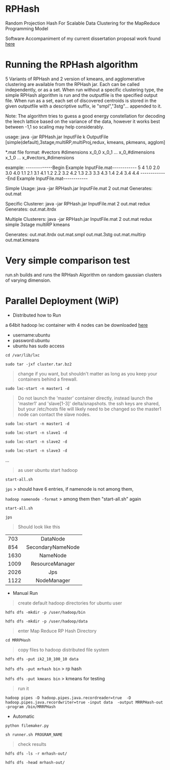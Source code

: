RPHash
======

Random Projection Hash For Scalable Data Clustering for the MapReduce Programming Model

Software Accompaniment of my current dissertation proposal work found
[here](https://github.com/leecarraher/nsf_proposal) 


Running the RPHash algorithm
===========================
5 Variants of RPHash and 2 version of kmeans, and agglomerative clustering are available from the RPHash jar. Each can be called independently, or as a set.
When run without a specific clustering type, the simple RPHash algorithm is run and the outputfile is the specified output file.
When run as a set, each set of discovered centroids is stored in the given outputfile with a descriptive suffix, ie "smpl","3stg"... appended to it.

Note: The algorithm tries to guess a good energy constellation for decoding the leech lattice based on the variance of the data, however it works best between -1,1  so scaling may help considerably.

usage: java -jar RPHash.jar InputFile k OutputFile [simple(default),3stage,multiRP,multiProj,redux, kmeans, pkmeans, agglom]


*.mat file format:
#vectors
#dimensions
x_0_0
x_0_1
...
x_0_#dimensions
x_1_0
...
x_#vectors_#dimensions


example:
-------------Begin Example InputFile.mat------------
5
4
1.0
2.0
3.0
4.0
1.1
2.1
3.1
4.1
1.2
2.2
3.2
4.2
1.3
2.3
3.3
4.3
1.4
2.4
3.4
4.4
-------------End Example InputFile.mat------------

Simple Usage:
    java -jar RPHash.jar InputFile.mat 2 out.mat
Generates: out.mat

Specific Clusterer:
    java -jar RPHash.jar InputFile.mat 2 out.mat redux
Generates: out.mat.itrdx

Multiple Clusterers:
    java -jar RPHash.jar InputFile.mat 2 out.mat redux simple 3stage multiRP kmeans

Generates:
out.mat.itrdx
out.mat.smpl
out.mat.3stg
out.mat.multirp
out.mat.kmeans



Very simple comparison test
===========================
run.sh builds and runs the RPHash Algorithm on random gaussian clusters of 
varying dimension.

Parallel Deployment (WiP)
=========================

* Distributed how to Run

a 64bit hadoop lxc container with 4 nodes can be downloaded [here](http://homepages.uc.edu/~carrahle/cluster.tar.bz2 "Hadoop Containers")

* username:ubuntu 
* password:ubuntu
* ubuntu has sudo access

`cd /var/lib/lxc`

`sudo tar -jxf cluster.tar.bz2`

> change if you want, but shouldn't matter as long as you keep your containers 
> behind a firewall.

`sudo lxc-start -n master1 -d`

> Do not launch the 'master' container directly, instead 
> launch the 'master1' and 'slave[1-3]' delta/snapshots.
> the ssh keys are shared, but your /etc/hosts file will likely need to be changed
> so the master1 node can contact the slave nodes.

`sudo lxc-start -n master1 -d`

`sudo lxc-start -n slave1 -d`

`sudo lxc-start -n slave2 -d`

`sudo lxc-start -n slave3 -d`

...



> as user ubuntu start hadoop

`start-all.sh`

`jps` > should have 6 entries, if namenode is not among them, 

`hadoop namenode -format` > among them then "start-all.sh" again

`start-all.sh`

`jps`

> Should look like this







|      |                   |
| ---- |:-----------------:|
| 703  | DataNode          |
| 854  | SecondaryNameNode |
| 1630 | NameNode          |
| 1009 | ResourceManager   |
| 2026 | Jps               |
| 1122 | NodeManager       |

* Manual Run
> create default hadoop directories for ubuntu user

`hdfs dfs -mkdir -p /user/hadoop/bin`

`hdfs dfs -mkdir -p /user/hadoop/data`

> enter Map Reduce RP Hash Directory

`cd MRRPHash`

> copy files to hadoop distributed file system

`hdfs dfs -put ik2_10_100_10 data`

`hdfs dfs -put mrhash bin` > rp hash

`hdfs dfs -put kmeans bin` > kmeans for testing


> run it

`hadoop pipes -D hadoop.pipes.java.recordreader=true  -D
hadoop.pipes.java.recordwriter=true -input data  -output MRRPHash-out -program
 /bin/MRRPHash `

* Automatic

`python filemaker.py`

`sh runner.sh PROGRAM_NAME`


> check results

`hdfs dfs -ls -r mrhash-out/`

`hdfs dfs -head mrhash-out/`







